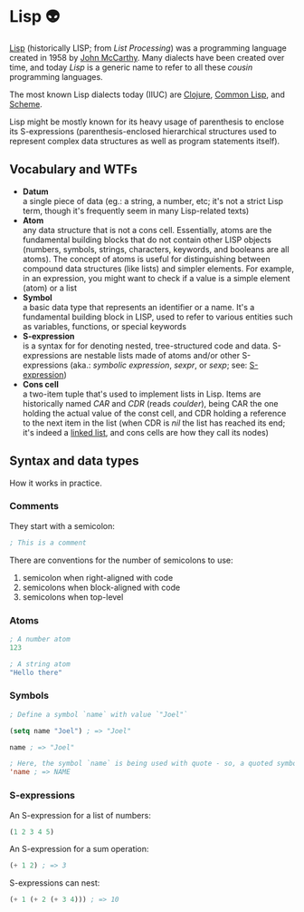 # Lisp 👽

[Lisp](<https://en.wikipedia.org/wiki/Lisp_(programming_language)>) (historically LISP; from _List Processing_) was a programming language created in 1958 by [John McCarthy](<https://en.wikipedia.org/wiki/John_McCarthy_(computer_scientist)>). Many dialects have been created over time, and today _Lisp_ is a generic name to refer to all these _cousin_ programming languages.

The most known Lisp dialects today (IIUC) are [Clojure](https://clojure.org/), [Common Lisp](https://common-lisp.net/), and [Scheme](<https://en.wikipedia.org/wiki/Scheme_(programming_language)>).

Lisp might be mostly known for its heavy usage of parenthesis to enclose its S-expressions (parenthesis-enclosed hierarchical structures used to represent complex data structures as well as program statements itself).

## Vocabulary and WTFs

- **Datum**  
  a single piece of data (eg.: a string, a number, etc; it's not a strict Lisp term, though it's frequently seem in many Lisp-related texts)
- **Atom**  
  any data structure that is not a cons cell. Essentially, atoms are the fundamental building blocks that do not contain other LISP objects (numbers, symbols, strings, characters, keywords, and booleans are all atoms). The concept of atoms is useful for distinguishing between compound data structures (like lists) and simpler elements. For example, in an expression, you might want to check if a value is a simple element (atom) or a list
- **Symbol**  
  a basic data type that represents an identifier or a name. It's a fundamental building block in LISP, used to refer to various entities such as variables, functions, or special keywords
- **S-expression**  
  is a syntax for for denoting nested, tree-structured code and data. S-expressions are nestable lists made of atoms and/or other S-expressions (aka.: _symbolic expression_, _sexpr_, or _sexp_; see: [S-expression](https://en.wikipedia.org/wiki/S-expression))
- **Cons cell**  
  a two-item tuple that's used to implement lists in Lisp. Items are historically named _CAR_ and _CDR_ (reads _coulder_), being CAR the one holding the actual value of the const cell, and CDR holding a reference to the next item in the list (when CDR is _nil_ the list has reached its end; it's indeed a [linked list](https://en.wikipedia.org/wiki/Linked_list), and cons cells are how they call its nodes)

## Syntax and data types

How it works in practice.

### Comments

They start with a semicolon:

```lisp
; This is a comment
```

<!--
```lisp
; A list of numbers
(1 2 3 4 5)
```
-->

There are conventions for the number of semicolons to use:

1. semicolon when right-aligned with code
1. semicolons when block-aligned with code
1. semicolons when top-level

### Atoms

<!-- Lisp syntax comprises of two things: atoms and S-expressions. -->

```lisp
; A number atom
123
```

```lisp
; A string atom
"Hello there"
```

### Symbols

```lisp
; Define a symbol `name` with value `"Joel"`

(setq name "Joel") ; => "Joel"

name ; => "Joel"

; Here, the symbol `name` is being used with quote - so, a quoted symbol
'name ; => NAME
```

### S-expressions

An S-expression for a list of numbers:

```lisp
(1 2 3 4 5)
```

An S-expression for a sum operation:

```lisp
(+ 1 2) ; => 3
```

S-expressions can nest:

```lisp
(+ 1 (+ 2 (+ 3 4))) ; => 10
```
